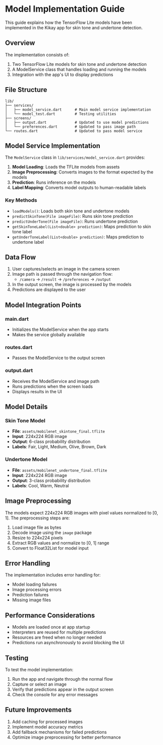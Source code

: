 # Model Implementation Guide

This guide explains how the TensorFlow Lite models have been implemented in the Kikay app for skin tone and undertone detection.

## Overview

The implementation consists of:
1. Two TensorFlow Lite models for skin tone and undertone detection
2. A ModelService class that handles loading and running the models
3. Integration with the app's UI to display predictions

## File Structure

```
lib/
├── services/
│   ├── model_service.dart      # Main model service implementation
│   └── model_test.dart         # Testing utilities
├── screens/
│   ├── output.dart             # Updated to use model predictions
│   └── preferences.dart        # Updated to pass image path
└── routes.dart                 # Updated to pass model service
```

## Model Service Implementation

The `ModelService` class in `lib/services/model_service.dart` provides:

1. **Model Loading**: Loads the TFLite models from assets
2. **Image Preprocessing**: Converts images to the format expected by the models
3. **Prediction**: Runs inference on the models
4. **Label Mapping**: Converts model outputs to human-readable labels

### Key Methods

- `loadModels()`: Loads both skin tone and undertone models
- `predictSkinTone(File imageFile)`: Runs skin tone prediction
- `predictUnderTone(File imageFile)`: Runs undertone prediction
- `getSkinToneLabel(List<double> prediction)`: Maps prediction to skin tone label
- `getUnderToneLabel(List<double> prediction)`: Maps prediction to undertone label

## Data Flow

1. User captures/selects an image in the camera screen
2. Image path is passed through the navigation flow:
   - `/camera` → `/result` → `/preferences` → `/output`
3. In the output screen, the image is processed by the models
4. Predictions are displayed to the user

## Model Integration Points

### main.dart
- Initializes the ModelService when the app starts
- Makes the service globally available

### routes.dart
- Passes the ModelService to the output screen

### output.dart
- Receives the ModelService and image path
- Runs predictions when the screen loads
- Displays results in the UI

## Model Details

### Skin Tone Model
- **File**: `assets/mobilenet_skintone_final.tflite`
- **Input**: 224x224 RGB image
- **Output**: 6-class probability distribution
- **Labels**: Fair, Light, Medium, Olive, Brown, Dark

### Undertone Model
- **File**: `assets/mobilenet_undertone_final.tflite`
- **Input**: 224x224 RGB image
- **Output**: 3-class probability distribution
- **Labels**: Cool, Warm, Neutral

## Image Preprocessing

The models expect 224x224 RGB images with pixel values normalized to [0, 1]. The preprocessing steps are:

1. Load image file as bytes
2. Decode image using the `image` package
3. Resize to 224x224 pixels
4. Extract RGB values and normalize to [0, 1] range
5. Convert to Float32List for model input

## Error Handling

The implementation includes error handling for:
- Model loading failures
- Image processing errors
- Prediction failures
- Missing image files

## Performance Considerations

- Models are loaded once at app startup
- Interpreters are reused for multiple predictions
- Resources are freed when no longer needed
- Predictions run asynchronously to avoid blocking the UI

## Testing

To test the model implementation:

1. Run the app and navigate through the normal flow
2. Capture or select an image
3. Verify that predictions appear in the output screen
4. Check the console for any error messages

## Future Improvements

1. Add caching for processed images
2. Implement model accuracy metrics
3. Add fallback mechanisms for failed predictions
4. Optimize image preprocessing for better performance